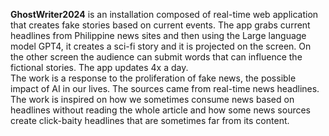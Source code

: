 

**GhostWriter2024** is an installation composed of real-time web application that creates fake stories based on current events. The app grabs current headlines from Philippine news sites and then using the Large language model GPT4, it creates a sci-fi story and it is projected on the screen.
On the other screen the audience can submit words that can influence the fictional stories. The app updates 4x a day.  
The work is a response to the proliferation of fake news, the possible impact of AI in our lives. The sources came from real-time news headlines.
The work is inspired on how we sometimes consume news based on headlines without reading the whole article and how some news sources create click-baity headlines that are sometimes far from its content.

